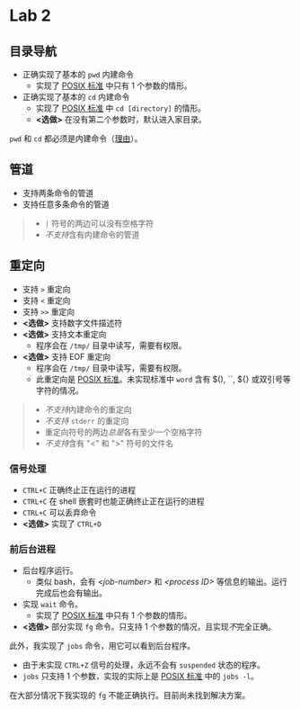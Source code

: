 # Lab 2

## 目录导航

- 正确实现了基本的 `pwd` 内建命令
  - 实现了 [POSIX 标准](https://pubs.opengroup.org/onlinepubs/9699919799/utilities/pwd.html) 中只有 1 个参数的情形。
- 正确实现了基本的 `cd` 内建命令
  - 实现了 [POSIX 标准](https://pubs.opengroup.org/onlinepubs/9699919799/utilities/cd.html) 中 `cd [directory]` 的情形。
  - **\<选做\>** 在没有第二个参数时，默认进入家目录。

`pwd` 和 `cd` 都必须是内建命令（[理由](https://unix.stackexchange.com/questions/38808/why-is-cd-not-a-program)）。

## 管道

- 支持两条命令的管道
- 支持任意多条命令的管道

> - `|` 符号的两边可以没有空格字符
> - *不支持*含有内建命令的管道

## 重定向

- 支持 `>` 重定向
- 支持 `<` 重定向
- 支持 `>>` 重定向
- **\<选做\>** 支持数字文件描述符
- **\<选做\>** 支持文本重定向
  - 程序会在 `/tmp/` 目录中读写，需要有权限。
- **\<选做\>** 支持 EOF 重定向
  - 程序会在 `/tmp/` 目录中读写，需要有权限。
  - 此重定向是 [POSIX 标准](https://pubs.opengroup.org/onlinepubs/9699919799/utilities/V3_chap02.html#tag_18_07_04)。未实现标准中 `word` 含有 \$(), ``, \${} 或双引号等字符的情况。

> - *不支持*内建命令的重定向
> - *不支持* `stderr` 的重定向
> - 重定向符号的两边*总是*各有至少一个空格字符
> - *不支持*含有 "<" 和 ">" 符号的文件名

### 信号处理

- `CTRL+C` 正确终止正在运行的进程
- `CTRL+C` 在 shell 嵌套时也能正确终止正在运行的进程
- `CTRL+C` 可以丢弃命令
- **\<选做\>** 实现了 `CTRL+D`

### 前后台进程

- 后台程序运行。
  - 类似 bash，会有 *\<job-number\>* 和 *\<process ID\>* 等信息的输出。运行完成后也会有输出。
- 实现 `wait` 命令。
  - 实现了 [POSIX 标准](https://pubs.opengroup.org/onlinepubs/9699919799/utilities/wait.html) 中只有 1 个参数的情形。
- **\<选做\>** 部分实现 `fg` 命令。只支持 1 个参数的情况，且实现*不*完全正确。

此外，我实现了 `jobs` 命令，用它可以看到后台程序。

- 由于未实现 `CTRL+Z` 信号的处理，永远不会有 `suspended` 状态的程序。
- `jobs` 只支持 1 个参数，实现的实际上是 [POSIX 标准](https://pubs.opengroup.org/onlinepubs/9699919799/utilities/jobs.html) 中的 `jobs -l`。

在大部分情况下我实现的 `fg` 不能正确执行。目前尚未找到解决方案。
